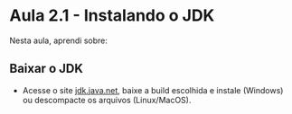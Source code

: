 # Aula 2.1 - Instalando o JDK

Nesta aula, aprendi sobre:

## Baixar o JDK

- Acesse o site <a href="http://jdk.java.net/" target="_blank">jdk.java.net</a>, baixe a build escolhida e instale (Windows) ou descompacte os arquivos (Linux/MacOS).